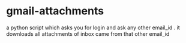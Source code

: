# gmail-attachments
a python script which asks you for login and ask any other email_id . it downloads all attachments of inbox  came from that other email_id
